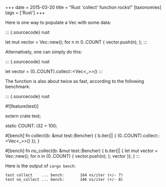 +++
date = 2015-03-20
title = "Rust 'collect' function rocks!"
[taxonomies]
tags = ['Rust']
+++

Here is one way to populate a Vec with some data:

::: {.sourcecode}
rust

let mut vector = Vec::new(); for n in 0..COUNT { vector.push(n); };
:::

Alternatively, one can simply do this:

::: {.sourcecode}
rust

let vector = (0..COUNT).collect::<Vec<_>>()
:::

The function is also about twice as fast, according to the following
benchmark:

::: {.sourcecode}
rust

#![feature(test)]

extern crate test;

static COUNT: i32 = 100;

#[bench] fn collect(b: &mut test::Bencher) { b.iter(|| {
(0..COUNT).collect::<Vec<_>>() }); }

#[bench] fn no_collect(b: &mut test::Bencher) { b.iter(|| { let
mut vector = Vec::new(); for n in (0..COUNT) { vector.push(n); }; vector
}); }
:::

Here is the output of `cargo bench`:

    test collect    ... bench:       164 ns/iter (+/- 7)
    test no_collect ... bench:       346 ns/iter (+/- 8)
